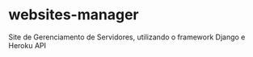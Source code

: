 websites-manager
================

Site de Gerenciamento de Servidores, utilizando o framework Django e Heroku API